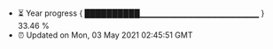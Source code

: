 - ⏳ Year progress { ██████████▁▁▁▁▁▁▁▁▁▁▁▁▁▁▁▁▁▁▁▁ } 33.46 %
- ⏰ Updated on Mon, 03 May 2021 02:45:51 GMT

